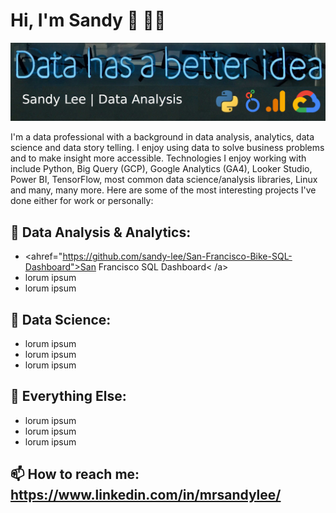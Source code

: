 # Hi, I'm Sandy 👋 👨‍💻

<img src="https://raw.githubusercontent.com/sandy-lee/sandy-lee/master/portfolio_banner.png" alt="lorum impsum">

I'm a data professional with a background in data analysis, analytics, data science and data story telling. I enjoy using data to solve business problems and to make insight more accessible.  Technologies I enjoy working with include Python, Big Query (GCP), Google Analytics (GA4), Looker Studio, Power BI, TensorFlow, most common data science/analysis libraries, Linux and many, many more. Here are some of the most interesting projects I've done either for work or personally: 

## 🔭 Data Analysis & Analytics:
- <ahref="https://github.com/sandy-lee/San-Francisco-Bike-SQL-Dashboard">San Francisco SQL Dashboard< /a>
- lorum ipsum
- lorum ipsum

## 🔬 Data Science:
- lorum ipsum
- lorum ipsum
- lorum ipsum

## 💾 Everything Else:
- lorum ipsum
- lorum ipsum
- lorum ipsum

## 📫 How to reach me: https://www.linkedin.com/in/mrsandylee/




